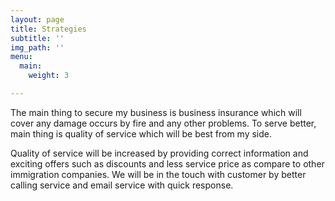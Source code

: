```yaml
---
layout: page
title: Strategies
subtitle: ''
img_path: ''
menu:
  main:
    weight: 3

---
```

The main thing to secure my business is business insurance which will cover any damage occurs by fire and any other problems. To serve better, main thing is quality of service which will be best from my side. 

Quality of service will be increased by providing correct information and exciting offers such as discounts and less service price as compare to other immigration companies. We will be in the touch with customer by better calling service and email service with quick response.